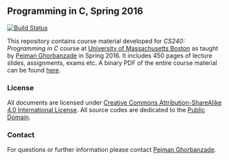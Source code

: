 ## Programming in C, Spring 2016
[![Build Status](https://travis-ci.org/ghorbanzade/UMB-CS240-2016S.svg?branch=master)](https://travis-ci.org/ghorbanzade/UMB-CS240-2016S)

This repository contains course material developed for *CS240: Programming in C* course at [University of Massachusetts Boston] as taught by [Pejman Ghorbanzade] in Spring 2016.
It includes 450 pages of lecture slides, assignments, exams etc.
A binary PDF of the entire course material can be found [here](https://github.com/ghorbanzade/UMB-CS240-2016S/releases/download/v1.0/course-material.pdf).

### License
All documents are licensed under [Creative Commons Attribution-ShareAlike 4.0 International License].
All source codes are dedicated to the [Public Domain].

### Contact
For questions or further information please contact [Pejman Ghorbanzade].

[University of Massachusetts Boston]: http://www.umb.edu
[Pejman Ghorbanzade]: http://www.ghorbanzade.com
[Creative Commons Attribution-ShareAlike 4.0 International License]: https://github.com/ghorbanzade/UMB-CS240-2016S/blob/master/LICENSE
[Public Domain]: http://en.wikipedia.org/wiki/Public_Domain
